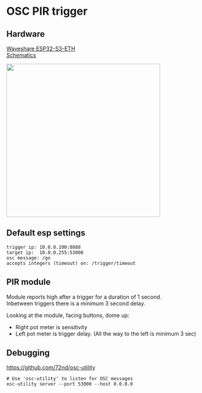 # OSC PIR trigger


## Hardware

[Waveshare ESP32-S3-ETH](https://www.waveshare.com/wiki/ESP32-S3-ETH#Other_resource_link)  
[Schematics](https://files.waveshare.com/wiki/ESP32-S3-ETH/ESP32-S3-ETH-Schematic.pdf)

<img src="https://www.waveshare.com/w/upload/e/e0/ESP32-S3-ETH-details-15.jpg" width=400/>

## Default esp settings

    trigger ip: 10.0.0.100:8888
    target ip:  10.0.0.255:53000
    osc message: /go
    accepts integers (timeout) on: /trigger/timeout
    

## PIR module

Module reports high after a trigger for a duration of 1 second.  
Inbetween triggers there is a minimum 3 second delay.   

Looking at the module, facing buttons, dome up:  
- Right pot meter is sensitivity
- Left pot meter is trigger delay. (All the way to the left is minimum 3 sec)

## Debugging

https://github.com/72nd/osc-utility

    # Use 'osc-utility' to listen for OSC messages
    osc-utility server --port 53000 --host 0.0.0.0
